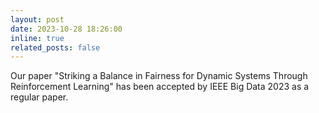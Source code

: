 ```yaml
---
layout: post
date: 2023-10-28 18:26:00
inline: true
related_posts: false
---
```

Our paper "Striking a Balance in Fairness for Dynamic Systems Through Reinforcement Learning" has been accepted by IEEE Big Data 2023 as a regular paper.

